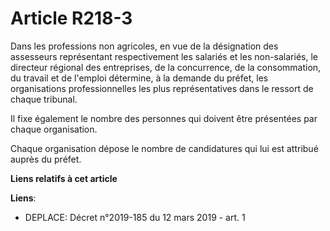 # Article R218-3

Dans les professions non agricoles, en vue de la désignation des assesseurs représentant respectivement les salariés et les
non-salariés, le directeur régional des entreprises, de la concurrence, de la consommation, du travail et de l'emploi
détermine, à la demande du préfet, les organisations professionnelles les plus représentatives dans le ressort de chaque
tribunal.

Il fixe également le nombre des personnes qui doivent être présentées par chaque organisation.

Chaque organisation dépose le nombre de candidatures qui lui est attribué auprès du préfet.

**Liens relatifs à cet article**

**Liens**:

  - DEPLACE: Décret n°2019-185 du 12 mars 2019 - art. 1
